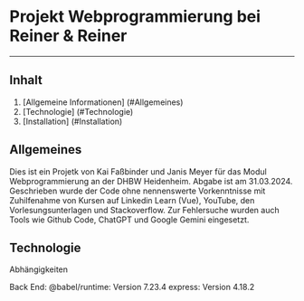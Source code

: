 # Projekt Webprogrammierung bei Reiner & Reiner
***
## Inhalt
1.  [Allgemeine Informationen] (#Allgemeines)
2.  [Technologie] (#Technologie)
3.  [Installation] (#Installation)


## Allgemeines
Dies ist ein Projetk von Kai Faßbinder und Janis Meyer für das Modul Webprogrammierung an der DHBW Heidenheim. Abgabe ist am 31.03.2024.
Geschrieben wurde der Code ohne nennenswerte Vorkenntnisse mit Zuhilfenahme von Kursen auf Linkedin Learn (Vue), YouTube, den Vorlesungsunterlagen und Stackoverflow.
Zur Fehlersuche wurden auch Tools wie Github Code, ChatGPT und Google Gemini eingesetzt.

## Technologie

Abhängigkeiten

Back End:
 @babel/runtime:  Version 7.23.4
 express: Version 4.18.2